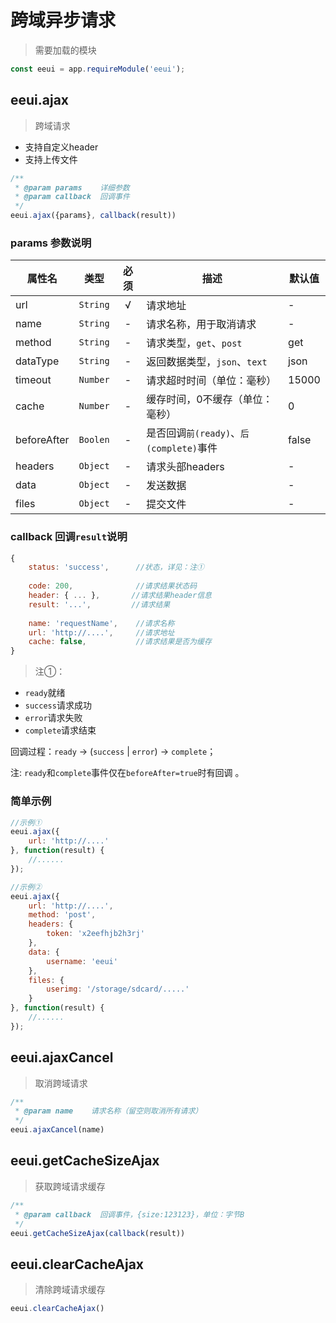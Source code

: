 # 跨域异步请求

> 需要加载的模块

```js
const eeui = app.requireModule('eeui');
```

## eeui.ajax

> 跨域请求

* 支持自定义header
* 支持上传文件

```js
/**
 * @param params    详细参数
 * @param callback  回调事件
 */
eeui.ajax({params}, callback(result))
```

### params 参数说明

| 属性名 | 类型 | 必须 | 描述 | 默认值 |
| --- | --- | :-: | --- | --- |
| url | `String` | √ | 请求地址 | - |
| name | `String` | - | 请求名称，用于取消请求 | - |
| method | `String` | - | 请求类型，`get`、`post` | get |
| dataType | `String` | - | 返回数据类型，`json`、`text` | json |
| timeout | `Number` | - | 请求超时时间（单位：毫秒） | 15000 |
| cache | `Number` | - | 缓存时间，0不缓存（单位：毫秒） | 0 |
| beforeAfter | `Boolen` | - | 是否回调`前(ready)`、`后(complete)`事件 <Tag date="20191202" :value="['1.0.32+']"/> | false |
| headers | `Object` | - | 请求头部headers | - |
| data | `Object` | - | 发送数据 | - |
| files | `Object` | - | 提交文件  | - |


### callback 回调`result`说明

```js
{
    status: 'success',      //状态，详见：注①
    
    code: 200,              //请求结果状态码
    header: { ... },       //请求结果header信息
    result: '...',         //请求结果
    
    name: 'requestName',    //请求名称
    url: 'http://....',     //请求地址
    cache: false,           //请求结果是否为缓存
}
```

> 注①：

- `ready`就绪
- `success`请求成功
- `error`请求失败
- `complete`请求结束

回调过程：`ready` -> (`success` | `error`) -> `complete`；

注: `ready`和`complete`事件仅在`beforeAfter=true`时有回调 <Tag date="20191202" :value="['1.0.32+']"/>。

### 简单示例

```js
//示例①
eeui.ajax({
    url: 'http://....'
}, function(result) {
    //......
});

//示例②
eeui.ajax({
    url: 'http://....',
    method: 'post',
    headers: {
        token: 'x2eefhjb2h3rj'
    },
    data: {
        username: 'eeui'
    },
    files: {
        userimg: '/storage/sdcard/.....'
    }
}, function(result) {
    //......
});
```

## eeui.ajaxCancel

> 取消跨域请求

```js
/**
 * @param name    请求名称（留空则取消所有请求）
 */
eeui.ajaxCancel(name)
```

## eeui.getCacheSizeAjax

> 获取跨域请求缓存

```js
/**
 * @param callback  回调事件，{size:123123}，单位：字节B
 */
eeui.getCacheSizeAjax(callback(result))
```

## eeui.clearCacheAjax

> 清除跨域请求缓存

```js
eeui.clearCacheAjax()
```


